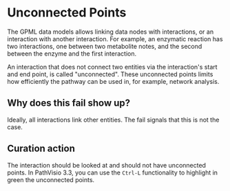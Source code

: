 # Unconnected Points

The GPML data models allows linking data nodes with interactions, or an interaction with another
interaction. For example, an enzymatic reaction has two interactions, one between two metabolite
notes, and the second between the enzyme and the first interaction.

An interaction that does not connect two entities via the interaction's start and end point,
is called "unconnected". These unconnected points limits how efficiently the pathway can be used
in, for example, network analysis.

## Why does this fail show up?

Ideally, all interactions link other entities. The fail signals that this is not the case.

## Curation action

The interaction should be looked at and should not have unconnected points.
In PathVisio 3.3, you can use the `Ctrl-L` functionality to highlight in green the unconnected points.

